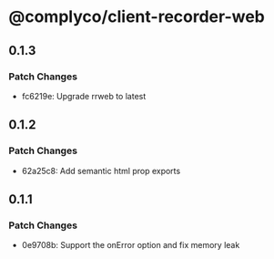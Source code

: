 # @complyco/client-recorder-web

## 0.1.3

### Patch Changes

- fc6219e: Upgrade rrweb to latest

## 0.1.2

### Patch Changes

- 62a25c8: Add semantic html prop exports

## 0.1.1

### Patch Changes

- 0e9708b: Support the onError option and fix memory leak
